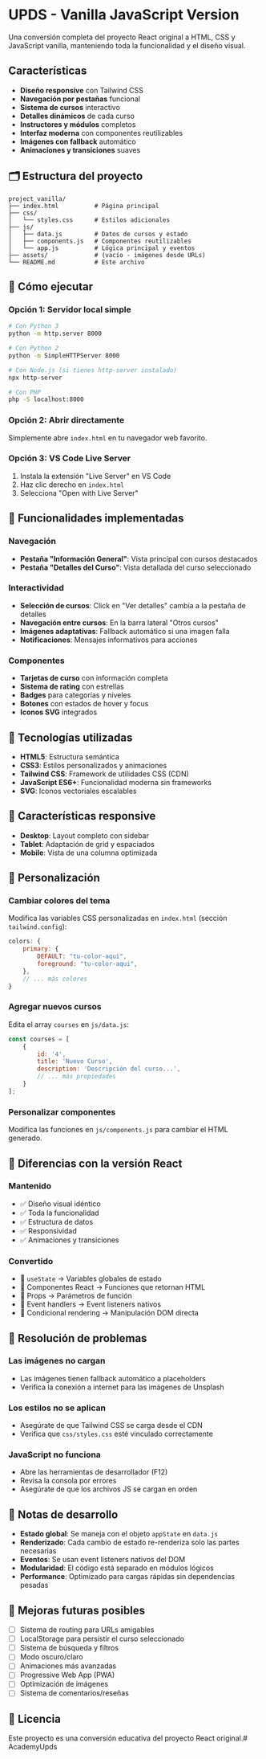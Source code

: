 # UPDS - Vanilla JavaScript Version

Una conversión completa del proyecto React original a HTML, CSS y JavaScript vanilla, manteniendo toda la funcionalidad y el diseño visual.

##  Características

-  **Diseño responsive** con Tailwind CSS
-  **Navegación por pestañas** funcional
-  **Sistema de cursos** interactivo
-  **Detalles dinámicos** de cada curso
-  **Instructores y módulos** completos
-  **Interfaz moderna** con componentes reutilizables
-  **Imágenes con fallback** automático
-  **Animaciones y transiciones** suaves

## 🗂 Estructura del proyecto

```
project_vanilla/
├── index.html          # Página principal
├── css/
│   └── styles.css      # Estilos adicionales
├── js/
│   ├── data.js         # Datos de cursos y estado
│   ├── components.js   # Componentes reutilizables
│   └── app.js          # Lógica principal y eventos
├── assets/             # (vacío - imágenes desde URLs)
└── README.md           # Este archivo
```

## 🚀 Cómo ejecutar

### Opción 1: Servidor local simple
```bash
# Con Python 3
python -m http.server 8000

# Con Python 2
python -m SimpleHTTPServer 8000

# Con Node.js (si tienes http-server instalado)
npx http-server

# Con PHP
php -S localhost:8000
```

### Opción 2: Abrir directamente
Simplemente abre `index.html` en tu navegador web favorito.

### Opción 3: VS Code Live Server
1. Instala la extensión "Live Server" en VS Code
2. Haz clic derecho en `index.html`
3. Selecciona "Open with Live Server"

## 🎯 Funcionalidades implementadas

### Navegación
- **Pestaña "Información General"**: Vista principal con cursos destacados
- **Pestaña "Detalles del Curso"**: Vista detallada del curso seleccionado

### Interactividad
- **Selección de cursos**: Click en "Ver detalles" cambia a la pestaña de detalles
- **Navegación entre cursos**: En la barra lateral "Otros cursos"
- **Imágenes adaptativas**: Fallback automático si una imagen falla
- **Notificaciones**: Mensajes informativos para acciones

### Componentes
- **Tarjetas de curso** con información completa
- **Sistema de rating** con estrellas
- **Badges** para categorías y niveles
- **Botones** con estados de hover y focus
- **Iconos SVG** integrados

## 🔧 Tecnologías utilizadas

- **HTML5**: Estructura semántica
- **CSS3**: Estilos personalizados y animaciones
- **Tailwind CSS**: Framework de utilidades CSS (CDN)
- **JavaScript ES6+**: Funcionalidad moderna sin frameworks
- **SVG**: Iconos vectoriales escalables

## 📱 Características responsive

- **Desktop**: Layout completo con sidebar
- **Tablet**: Adaptación de grid y espaciados
- **Mobile**: Vista de una columna optimizada

## 🎨 Personalización

### Cambiar colores del tema
Modifica las variables CSS personalizadas en `index.html` (sección `tailwind.config`):

```javascript
colors: {
    primary: {
        DEFAULT: "tu-color-aqui",
        foreground: "tu-color-aqui",
    },
    // ... más colores
}
```

### Agregar nuevos cursos
Edita el array `courses` en `js/data.js`:

```javascript
const courses = [
    {
        id: '4',
        title: 'Nuevo Curso',
        description: 'Descripción del curso...',
        // ... más propiedades
    }
];
```

### Personalizar componentes
Modifica las funciones en `js/components.js` para cambiar el HTML generado.

## 🔄 Diferencias con la versión React

### Mantenido
- ✅ Diseño visual idéntico
- ✅ Toda la funcionalidad
- ✅ Estructura de datos
- ✅ Responsividad
- ✅ Animaciones y transiciones

### Convertido
- 🔄 `useState` → Variables globales de estado
- 🔄 Componentes React → Funciones que retornan HTML
- 🔄 Props → Parámetros de función
- 🔄 Event handlers → Event listeners nativos
- 🔄 Condicional rendering → Manipulación DOM directa

## 🐛 Resolución de problemas

### Las imágenes no cargan
- Las imágenes tienen fallback automático a placeholders
- Verifica la conexión a internet para las imágenes de Unsplash

### Los estilos no se aplican
- Asegúrate de que Tailwind CSS se carga desde el CDN
- Verifica que `css/styles.css` esté vinculado correctamente

### JavaScript no funciona
- Abre las herramientas de desarrollador (F12)
- Revisa la consola por errores
- Asegúrate de que los archivos JS se cargan en orden

## 📝 Notas de desarrollo

- **Estado global**: Se maneja con el objeto `appState` en `data.js`
- **Renderizado**: Cada cambio de estado re-renderiza solo las partes necesarias
- **Eventos**: Se usan event listeners nativos del DOM
- **Modularidad**: El código está separado en módulos lógicos
- **Performance**: Optimizado para cargas rápidas sin dependencias pesadas

## 🚀 Mejoras futuras posibles

- [ ] Sistema de routing para URLs amigables
- [ ] LocalStorage para persistir el curso seleccionado
- [ ] Sistema de búsqueda y filtros
- [ ] Modo oscuro/claro
- [ ] Animaciones más avanzadas
- [ ] Progressive Web App (PWA)
- [ ] Optimización de imágenes
- [ ] Sistema de comentarios/reseñas

## 📄 Licencia

Este proyecto es una conversión educativa del proyecto React original.# AcademyUpds
